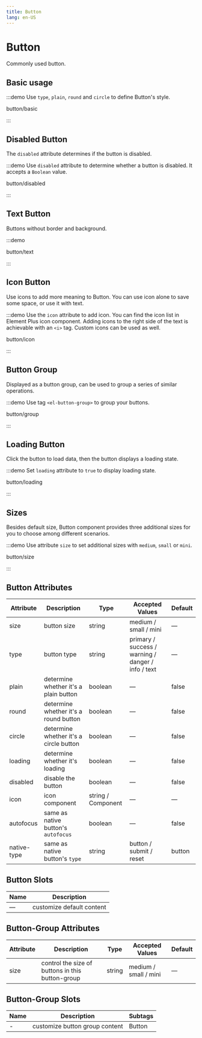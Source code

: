 ```yaml
---
title: Button
lang: en-US
---
```


# Button

Commonly used button.

## Basic usage

:::demo Use `type`, `plain`, `round` and `circle` to define Button's style.

button/basic

:::

## Disabled Button

The `disabled` attribute determines if the button is disabled.

:::demo Use `disabled` attribute to determine whether a button is disabled. It accepts a `Boolean` value.

button/disabled

:::

## Text Button

Buttons without border and background.

:::demo

button/text

:::

## Icon Button

Use icons to add more meaning to Button. You can use icon alone to save some space, or use it with text.

:::demo Use the `icon` attribute to add icon. You can find the icon list in Element Plus icon component. Adding icons to the right side of the text is achievable with an `<i>` tag. Custom icons can be used as well.

button/icon

:::

## Button Group

Displayed as a button group, can be used to group a series of similar operations.

:::demo Use tag `<el-button-group>` to group your buttons.

button/group

:::

## Loading Button

Click the button to load data, then the button displays a loading state.

:::demo Set `loading` attribute to `true` to display loading state.

button/loading

:::

## Sizes

Besides default size, Button component provides three additional sizes for you to choose among different scenarios.

:::demo Use attribute `size` to set additional sizes with `medium`, `small` or `mini`.

button/size

:::

## Button Attributes

| Attribute   | Description                            | Type               | Accepted Values                                    | Default |
| ----------- | -------------------------------------- | ------------------ | -------------------------------------------------- | ------- |
| size        | button size                            | string             | medium / small / mini                              | —       |
| type        | button type                            | string             | primary / success / warning / danger / info / text | —       |
| plain       | determine whether it's a plain button  | boolean            | —                                                  | false   |
| round       | determine whether it's a round button  | boolean            | —                                                  | false   |
| circle      | determine whether it's a circle button | boolean            | —                                                  | false   |
| loading     | determine whether it's loading         | boolean            | —                                                  | false   |
| disabled    | disable the button                     | boolean            | —                                                  | false   |
| icon        | icon component                         | string / Component | —                                                  | —       |
| autofocus   | same as native button's `autofocus`    | boolean            | —                                                  | false   |
| native-type | same as native button's `type`         | string             | button / submit / reset                            | button  |

## Button Slots

| Name | Description               |
| ---- | ------------------------- |
| —    | customize default content |

## Button-Group Attributes

| Attribute | Description                                      | Type   | Accepted Values       | Default |
| --------- | ------------------------------------------------ | ------ | --------------------- | ------- |
| size      | control the size of buttons in this button-group | string | medium / small / mini | —       |

## Button-Group Slots

| Name | Description                    | Subtags |
| ---- | ------------------------------ | ------- |
| -    | customize button group content | Button  |

<style lang="scss">
.example-showcase {
  .el-row {
    margin-bottom: 20px;
    align-items: baseline;

    &:last-child {
      margin-bottom: 0;
    }
  }
  .el-button + .el-button {
    margin-left: 10px;
  }
  .el-button-group {
    .el-button + .el-button {
      margin-left: 0;
    }

    & + .el-button-group {
      margin-left: 10px;
    }
  }
}

</style>
